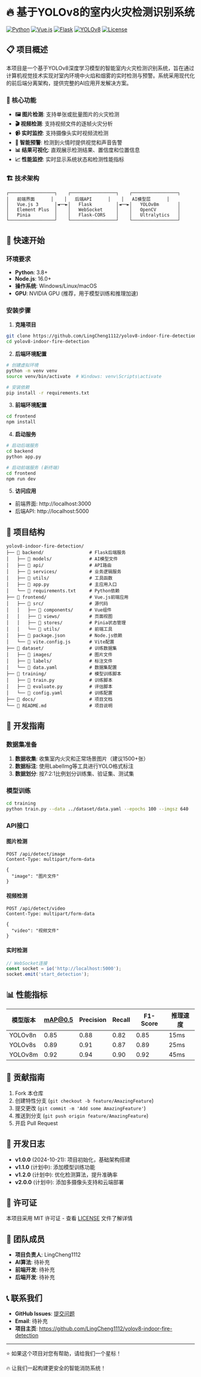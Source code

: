 # 🔥 基于YOLOv8的室内火灾检测识别系统

[![Python](https://img.shields.io/badge/Python-3.8+-blue.svg)](https://www.python.org/)
[![Vue.js](https://img.shields.io/badge/Vue.js-3.0+-green.svg)](https://vuejs.org/)
[![Flask](https://img.shields.io/badge/Flask-2.0+-red.svg)](https://flask.palletsprojects.com/)
[![YOLOv8](https://img.shields.io/badge/YOLOv8-Ultralytics-orange.svg)](https://github.com/ultralytics/ultralytics)
[![License](https://img.shields.io/badge/License-MIT-yellow.svg)](LICENSE)

## 📋 项目概述

本项目是一个基于YOLOv8深度学习模型的智能室内火灾检测识别系统，旨在通过计算机视觉技术实现对室内环境中火焰和烟雾的实时检测与预警。系统采用现代化的前后端分离架构，提供完整的AI应用开发解决方案。

### 🎯 核心功能

- **🖼️ 图片检测**: 支持单张或批量图片的火灾检测
- **🎬 视频检测**: 支持视频文件的逐帧火灾分析
- **📹 实时监控**: 支持摄像头实时视频流检测
- **🚨 智能预警**: 检测到火情时提供视觉和声音告警
- **📊 结果可视化**: 直观展示检测结果、置信度和位置信息
- **📈 性能监控**: 实时显示系统状态和检测性能指标

### 🏗️ 技术架构

```
┌─────────────────┐    ┌─────────────────┐    ┌─────────────────┐
│   前端界面      │    │   后端API      │    │   AI模型层      │
│   Vue.js 3      │◄──►│   Flask         │◄──►│   YOLOv8m       │
│   Element Plus  │    │   WebSocket     │    │   OpenCV        │
│   Pinia         │    │   Flask-CORS    │    │   Ultralytics   │
└─────────────────┘    └─────────────────┘    └─────────────────┘
```

## 🚀 快速开始

### 环境要求

- **Python**: 3.8+
- **Node.js**: 16.0+
- **操作系统**: Windows/Linux/macOS
- **GPU**: NVIDIA GPU (推荐，用于模型训练和推理加速)

### 安装步骤

1. **克隆项目**
```bash
git clone https://github.com/LingCheng1112/yolov8-indoor-fire-detection.git
cd yolov8-indoor-fire-detection
```

2. **后端环境配置**
```bash
# 创建虚拟环境
python -m venv venv
source venv/bin/activate  # Windows: venv\Scripts\activate

# 安装依赖
pip install -r requirements.txt
```

3. **前端环境配置**
```bash
cd frontend
npm install
```

4. **启动服务**
```bash
# 启动后端服务
cd backend
python app.py

# 启动前端服务 (新终端)
cd frontend
npm run dev
```

5. **访问应用**
- 前端界面: http://localhost:3000
- 后端API: http://localhost:5000

## 📁 项目结构

```
yolov8-indoor-fire-detection/
├── 📁 backend/                 # Flask后端服务
│   ├── 📁 models/              # AI模型文件
│   ├── 📁 api/                 # API路由
│   ├── 📁 services/            # 业务逻辑服务
│   ├── 📁 utils/               # 工具函数
│   ├── 📄 app.py               # 主应用入口
│   └── 📄 requirements.txt     # Python依赖
├── 📁 frontend/                # Vue.js前端应用
│   ├── 📁 src/                 # 源代码
│   │   ├── 📁 components/      # Vue组件
│   │   ├── 📁 views/           # 页面视图
│   │   ├── 📁 stores/          # Pinia状态管理
│   │   └── 📁 utils/           # 前端工具
│   ├── 📄 package.json         # Node.js依赖
│   └── 📄 vite.config.js       # Vite配置
├── 📁 dataset/                 # 训练数据集
│   ├── 📁 images/              # 图片文件
│   ├── 📁 labels/              # 标注文件
│   └── 📄 data.yaml            # 数据集配置
├── 📁 training/                # 模型训练脚本
│   ├── 📄 train.py             # 训练脚本
│   ├── 📄 evaluate.py          # 评估脚本
│   └── 📄 config.yaml          # 训练配置
├── 📁 docs/                    # 项目文档
└── 📄 README.md                # 项目说明
```

## 🔧 开发指南

### 数据集准备

1. **数据收集**: 收集室内火灾和正常场景图片（建议1500+张）
2. **数据标注**: 使用LabelImg等工具进行YOLO格式标注
3. **数据划分**: 按7:2:1比例划分训练集、验证集、测试集

### 模型训练

```bash
cd training
python train.py --data ../dataset/data.yaml --epochs 100 --imgsz 640
```

### API接口

#### 图片检测
```http
POST /api/detect/image
Content-Type: multipart/form-data

{
  "image": "图片文件"
}
```

#### 视频检测
```http
POST /api/detect/video
Content-Type: multipart/form-data

{
  "video": "视频文件"
}
```

#### 实时检测
```javascript
// WebSocket连接
const socket = io('http://localhost:5000');
socket.emit('start_detection');
```

## 📊 性能指标

| 模型版本 | mAP@0.5 | Precision | Recall | F1-Score | 推理速度 |
|---------|---------|-----------|--------|----------|----------|
| YOLOv8n | 0.85    | 0.88      | 0.82   | 0.85     | 15ms     |
| YOLOv8s | 0.89    | 0.91      | 0.87   | 0.89     | 25ms     |
| YOLOv8m | 0.92    | 0.94      | 0.90   | 0.92     | 45ms     |

## 🤝 贡献指南

1. Fork 本仓库
2. 创建特性分支 (`git checkout -b feature/AmazingFeature`)
3. 提交更改 (`git commit -m 'Add some AmazingFeature'`)
4. 推送到分支 (`git push origin feature/AmazingFeature`)
5. 开启 Pull Request

## 📝 开发日志

- **v1.0.0** (2024-10-21): 项目初始化，基础架构搭建
- **v1.1.0** (计划中): 添加模型训练功能
- **v1.2.0** (计划中): 优化检测算法，提升准确率
- **v2.0.0** (计划中): 添加多摄像头支持和云端部署

## 📄 许可证

本项目采用 MIT 许可证 - 查看 [LICENSE](LICENSE) 文件了解详情

## 👥 团队成员

- **项目负责人**: LingCheng1112
- **AI算法**: 待补充
- **前端开发**: 待补充
- **后端开发**: 待补充

## 📞 联系我们

- **GitHub Issues**: [提交问题](https://github.com/LingCheng1112/yolov8-indoor-fire-detection/issues)
- **Email**: 待补充
- **项目主页**: https://github.com/LingCheng1112/yolov8-indoor-fire-detection

---

⭐ 如果这个项目对您有帮助，请给我们一个星标！

🔥 让我们一起构建更安全的智能消防系统！